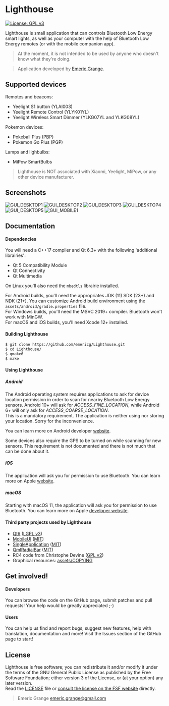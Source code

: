 # Lighthouse

[![License: GPL v3](https://img.shields.io/badge/license-GPL%20v3-brightgreen.svg?style=flat-square)](http://www.gnu.org/licenses/gpl-3.0)

Lighthouse is small application that can controls Bluetooth Low Energy smart lights, as well as your computer with the help of Bluetooth Low Energy remotes (or with the mobile companion app).  

> At the moment, it is not intended to be used by anyone who doesn't know what they're doing.  

> Application developed by [Emeric Grange](https://emeric.io/).  


## Supported devices

Remotes and beacons:
* Yeelight S1 button (YLAI003)
* Yeelight Remote Control (YLYK01YL)
* Yeelight Wireless Smart Dimmer (YLKG07YL and YLKG08YL)

Pokemon devices:
* Pokeball Plus (PBP)
* Pokemon Go Plus (PGP)

Lamps and lighbulbs:
* MiPow SmartBulbs

> Lighthouse is NOT associated with Xiaomi, Yeelight, MiPow, or any other device manufacturer.


## Screenshots

![GUI_DESKTOP1](https://i.imgur.com/AApGIrE.png)
![GUI_DESKTOP2](https://i.imgur.com/laODc61.png)
![GUI_DESKTOP3](https://i.imgur.com/MLIASy5.png)
![GUI_DESKTOP4](https://i.imgur.com/y77zhNY.png)
![GUI_DESKTOP5](https://i.imgur.com/u6XLtwO.png)
![GUI_MOBILE1](https://i.imgur.com/WBTuixL.png)


## Documentation

#### Dependencies

You will need a C++17 compiler and Qt 6.3+ with the following 'additional librairies':  
- Qt 5 Compatibility Module
- Qt Connectivity
- Qt Multimedia

On Linux you'll also need the `mbedtls` librairie installed.  

For Android builds, you'll need the appropriates JDK (11) SDK (23+) and NDK (21+). You can customize Android build environment using the `assets/android/gradle.properties` file.  
For Windows builds, you'll need the MSVC 2019+ compiler. Bluetooth won't work with MinGW.  
For macOS and iOS builds, you'll need Xcode 12+ installed.  

#### Building Lighthouse

```bash
$ git clone https://github.com/emericg/Lighthouse.git
$ cd Lighthouse/
$ qmake6
$ make
```

#### Using Lighthouse

##### Android

The Android operating system requires applications to ask for device location permission in order to scan for nearby Bluetooth Low Energy sensors. Android 10+ will ask for _ACCESS_FINE_LOCATION_, while Android 6+ will only ask for _ACCESS_COARSE_LOCATION_.  
This is a mandatory requirement. The application is neither using nor storing your location. Sorry for the inconvenience.  

You can learn more on Android developer [website](https://developer.android.com/guide/topics/connectivity/bluetooth/permissions#declare-android11-or-lower).  

Some devices also require the GPS to be turned on while scanning for new sensors. This requirement is not documented and there is not much that can be done about it.  

##### iOS

The application will ask you for permission to use Bluetooth. You can learn more on Apple [website](https://support.apple.com/HT210578).

##### macOS

Starting with macOS 11, the application will ask you for permission to use Bluetooth. You can learn more on Apple [developer website](https://developer.apple.com/documentation/bundleresources/information_property_list/nsbluetoothalwaysusagedescription).

#### Third party projects used by Lighthouse

* [Qt6](https://www.qt.io) ([LGPL v3](https://www.gnu.org/licenses/lgpl-3.0.txt))
* [MobileUI](src/thirdparty/MobileUI/README.md) ([MIT](https://opensource.org/licenses/MIT))
* [SingleApplication](https://github.com/itay-grudev/SingleApplication) ([MIT](https://opensource.org/licenses/MIT))
* [QmlRadialBar](src/thirdparty/QmlRadialBar/README.md) ([MIT](https://opensource.org/licenses/MIT))
* RC4 code from Christophe Devine ([GPL v2](https://www.gnu.org/licenses/old-licenses/gpl-2.0.txt))
* Graphical resources: [assets/COPYING](assets/COPYING)


## Get involved!

#### Developers

You can browse the code on the GitHub page, submit patches and pull requests! Your help would be greatly appreciated ;-)

#### Users

You can help us find and report bugs, suggest new features, help with translation, documentation and more! Visit the Issues section of the GitHub page to start!


## License

Lighthouse is free software; you can redistribute it and/or modify it under the terms of the GNU General Public License as published by the Free Software Foundation; either version 3 of the License, or (at your option) any later version.  
Read the [LICENSE](LICENSE) file or [consult the license on the FSF website](https://www.gnu.org/licenses/gpl-3.0.txt) directly.

> Emeric Grange <emeric.grange@gmail.com>
